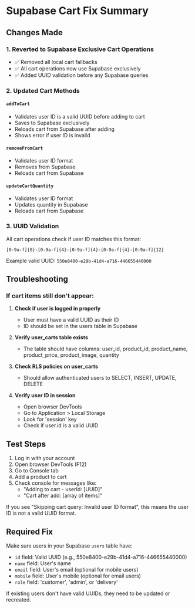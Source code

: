 # Supabase Cart Fix Summary

## Changes Made

### 1. Reverted to Supabase Exclusive Cart Operations
- ✅ Removed all local cart fallbacks
- ✅ All cart operations now use Supabase exclusively
- ✅ Added UUID validation before any Supabase queries

### 2. Updated Cart Methods

#### `addToCart`
- Validates user ID is a valid UUID before adding to cart
- Saves to Supabase exclusively
- Reloads cart from Supabase after adding
- Shows error if user ID is invalid

#### `removeFromCart`
- Validates user ID format
- Removes from Supabase
- Reloads cart from Supabase

#### `updateCartQuantity`
- Validates user ID format
- Updates quantity in Supabase
- Reloads cart from Supabase

### 3. UUID Validation
All cart operations check if user ID matches this format:
```
[0-9a-f]{8}-[0-9a-f]{4}-[0-9a-f]{4}-[0-9a-f]{4}-[0-9a-f]{12}
```

Example valid UUID: `550e8400-e29b-41d4-a716-446655440000`

## Troubleshooting

### If cart items still don't appear:

1. **Check if user is logged in properly**
   - User must have a valid UUID as their ID
   - ID should be set in the users table in Supabase

2. **Verify user_carts table exists**
   - The table should have columns: user_id, product_id, product_name, product_price, product_image, quantity

3. **Check RLS policies on user_carts**
   - Should allow authenticated users to SELECT, INSERT, UPDATE, DELETE

4. **Verify user ID in session**
   - Open browser DevTools
   - Go to Application > Local Storage
   - Look for 'session' key
   - Check if user.id is a valid UUID

## Test Steps

1. Log in with your account
2. Open browser DevTools (F12)
3. Go to Console tab
4. Add a product to cart
5. Check console for messages like:
   - "Adding to cart - userId: [UUID]"
   - "Cart after add: [array of items]"

If you see "Skipping cart query: Invalid user ID format", this means the user ID is not a valid UUID format.

## Required Fix

Make sure users in your Supabase `users` table have:
- `id` field: Valid UUID (e.g., 550e8400-e29b-41d4-a716-446655440000)
- `name` field: User's name
- `email` field: User's email (optional for mobile users)
- `mobile` field: User's mobile (optional for email users)
- `role` field: 'customer', 'admin', or 'delivery'

If existing users don't have valid UUIDs, they need to be updated or recreated.
